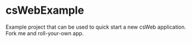 # csWebExample
Example project that can be used to quick start a new csWeb application. Fork me and roll-your-own app.
